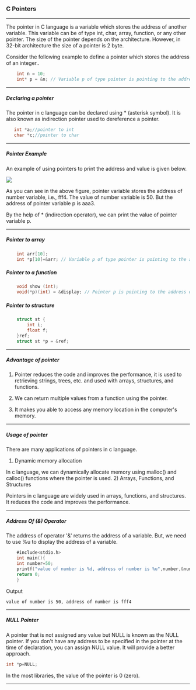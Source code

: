 ### C Pointers

------

The pointer in C language is a variable which stores the address of another variable. This variable can be of type int, char, array, function, or any other pointer. The size of the pointer depends on the architecture. However, in 32-bit architecture the size of a pointer is 2 byte.

Consider the following example to define a pointer which stores the address of an integer..
```objectivec
    int n = 10;   
    int* p = &n; // Variable p of type pointer is pointing to the address of the variable n of type integer.   
```

--------

##### Declaring a pointer

The pointer in c language can be declared using * (asterisk symbol). It is also known as indirection pointer used to dereference a pointer.
 ```objectivec
    int *a;//pointer to int  
    char *c;//pointer to char  
```

-----

##### Pointer Example

An example of using pointers to print the address and value is given below.

![](https://static.javatpoint.com/cpages/images/pointer.png)

As you can see in the above figure, pointer variable stores the address of number variable, i.e., fff4. The value of number variable is 50. But the address of pointer variable p is aaa3.

By the help of * (indirection operator), we can print the value of pointer variable p.

-------

##### Pointer to array
```objectivec
    int arr[10];  
    int *p[10]=&arr; // Variable p of type pointer is pointing to the address of an integer array arr.  
```

##### Pointer to a function
```objectivec
    void show (int);  
    void(*p)(int) = &display; // Pointer p is pointing to the address of a function  
```

##### Pointer to structure
```objectivec
    struct st {  
        int i;  
        float f;  
    }ref;  
    struct st *p = &ref;  
```

-----

##### Advantage of pointer

1) Pointer reduces the code and improves the performance, it is used to retrieving strings, trees, etc. and used with arrays, structures, and functions.

2) We can return multiple values from a function using the pointer.

3) It makes you able to access any memory location in the computer's memory.

---------

##### Usage of pointer

There are many applications of pointers in c language.
1) Dynamic memory allocation

In c language, we can dynamically allocate memory using malloc() and calloc() functions where the pointer is used.
2) Arrays, Functions, and Structures

Pointers in c language are widely used in arrays, functions, and structures. It reduces the code and improves the performance.

---------

##### Address Of (&) Operator

The address of operator '&' returns the address of a variable. But, we need to use %u to display the address of a variable.
```objectivec
    #include<stdio.h>  
    int main(){  
    int number=50;   
    printf("value of number is %d, address of number is %u",number,&number);    
    return 0;  
    }    
```
Output
```
value of number is 50, address of number is fff4
```

-----

##### NULL Pointer

A pointer that is not assigned any value but NULL is known as the NULL pointer. If you don't have any address to be specified in the pointer at the time of declaration, you can assign NULL value. It will provide a better approach.
```objectivec
int *p=NULL;
```
In the most libraries, the value of the pointer is 0 (zero).

------

